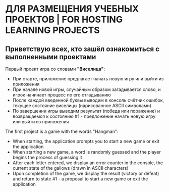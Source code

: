 # ДЛЯ РАЗМЕЩЕНИЯ УЧЕБНЫХ ПРОЕКТОВ | FOR HOSTING LEARNING PROJECTS
## Приветствую всех, кто зашёл ознакомиться с выполненными проектами 


Первый проект игра со словами **"Виселица"**:
- При старте, приложение предлагает начать новую игру или выйти из приложения
- При начале новой игры, случайным образом загадывается слово, и игрок начинает процесс по его отгадыванию
- После каждой введенной буквы выводим в консоль счётчик ошибок, текущее состояние виселицы (нарисованное ASCII символами)
- По завершении игры выводим результат (победа или поражение) и возвращаемся к состоянию #1 - предложение начать новую игру или выйти из приложения

The first project is a game with the words "Hangman":
- When starting, the application prompts you to start a new game or exit the application
- When starting a new game, a word is randomly guessed and the player begins the process of guessing it
- After each letter entered, we display an error counter in the console, the current state of the gallows (drawn in ASCII characters)
- Upon completion of the game, we display the result (victory or defeat) and return to state #1 - a proposal to start a new game or exit the application
